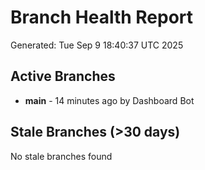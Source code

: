 # Branch Health Report
Generated: Tue Sep  9 18:40:37 UTC 2025

## Active Branches
- **main** - 14 minutes ago by Dashboard Bot

## Stale Branches (>30 days)
No stale branches found
